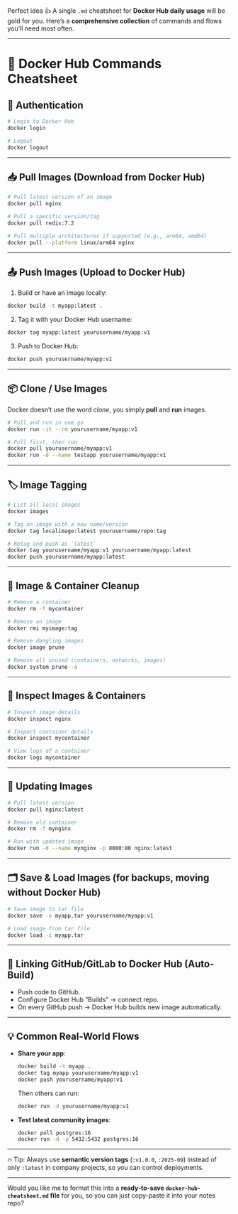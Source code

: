 Perfect idea 👍 A single `.md` cheatsheet for **Docker Hub daily usage** will be gold for you.
Here’s a **comprehensive collection** of commands and flows you’ll need most often.

---

# 🐳 Docker Hub Commands Cheatsheet

## 🔑 Authentication

```bash
# Login to Docker Hub
docker login

# Logout
docker logout
```

---

## 📥 Pull Images (Download from Docker Hub)

```bash
# Pull latest version of an image
docker pull nginx

# Pull a specific version/tag
docker pull redis:7.2

# Pull multiple architectures if supported (e.g., arm64, amd64)
docker pull --platform linux/arm64 nginx
```

---

## 📤 Push Images (Upload to Docker Hub)

1. Build or have an image locally:

```bash
docker build -t myapp:latest .
```

2. Tag it with your Docker Hub username:

```bash
docker tag myapp:latest yourusername/myapp:v1
```

3. Push to Docker Hub:

```bash
docker push yourusername/myapp:v1
```

---

## 📦 Clone / Use Images

Docker doesn’t use the word _clone_, you simply **pull** and **run** images.

```bash
# Pull and run in one go
docker run -it --rm yourusername/myapp:v1

# Pull first, then run
docker pull yourusername/myapp:v1
docker run -d --name testapp yourusername/myapp:v1
```

---

## 🏷️ Image Tagging

```bash
# List all local images
docker images

# Tag an image with a new name/version
docker tag localimage:latest yourusername/repo:tag

# Retag and push as `latest`
docker tag yourusername/myapp:v1 yourusername/myapp:latest
docker push yourusername/myapp:latest
```

---

## 🧹 Image & Container Cleanup

```bash
# Remove a container
docker rm -f mycontainer

# Remove an image
docker rmi myimage:tag

# Remove dangling images
docker image prune

# Remove all unused (containers, networks, images)
docker system prune -a
```

---

## 📜 Inspect Images & Containers

```bash
# Inspect image details
docker inspect nginx

# Inspect container details
docker inspect mycontainer

# View logs of a container
docker logs mycontainer
```

---

## 🔄 Updating Images

```bash
# Pull latest version
docker pull nginx:latest

# Remove old container
docker rm -f mynginx

# Run with updated image
docker run -d --name mynginx -p 8080:80 nginx:latest
```

---

## 🗂️ Save & Load Images (for backups, moving without Docker Hub)

```bash
# Save image to tar file
docker save -o myapp.tar yourusername/myapp:v1

# Load image from tar file
docker load -i myapp.tar
```

---

## 🔗 Linking GitHub/GitLab to Docker Hub (Auto-Build)

- Push code to GitHub.
- Configure Docker Hub “Builds” → connect repo.
- On every GitHub push → Docker Hub builds new image automatically.

---

## 💡 Common Real-World Flows

- **Share your app**:

  ```bash
  docker build -t myapp .
  docker tag myapp yourusername/myapp:v1
  docker push yourusername/myapp:v1
  ```

  Then others can run:

  ```bash
  docker run -d yourusername/myapp:v1
  ```

- **Test latest community images**:

  ```bash
  docker pull postgres:16
  docker run -d -p 5432:5432 postgres:16
  ```

---

🔥 Tip: Always use **semantic version tags** (`:v1.0.0`, `:2025-09`) instead of only `:latest` in company projects, so you can control deployments.

---

Would you like me to format this into a **ready-to-save `docker-hub-cheatsheet.md` file** for you, so you can just copy-paste it into your notes repo?
